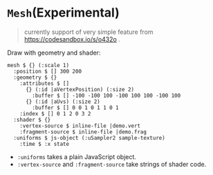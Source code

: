 # `Mesh`(Experimental)

> currently support of very simple feature from <https://codesandbox.io/s/o432o> .

Draw with geometry and shader:

```cirru
mesh $ {} (:scale 1)
  :position $ [] 300 200
  :geometry $ {}
    :attributes $ []
      {} (:id |aVertexPosition) (:size 2)
        :buffer $ [] -100 -100 100 -100 100 100 -100 100
      {} (:id |aUvs) (:size 2)
        :buffer $ [] 0 0 1 0 1 1 0 1
    :index $ [] 0 1 2 0 3 2
  :shader $ {}
    :vertex-source $ inline-file |demo.vert
    :fragment-source $ inline-file |demo.frag
  :uniforms $ js-object (:uSampler2 sample-texture)
    :time $ :x state
```

- `:uniforms` takes a plain JavaScript object.
- `:vertex-source` and `:fragment-source` take strings of shader code.
